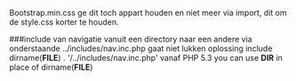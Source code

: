 



Bootstrap.min.css ge dit toch appart houden en niet meer via import, dit om de style.css korter te houden.


###include van navigatie
vanuit een directory naar een andere via onderstaande
../includes/nav.inc.php gaat niet lukken
oplossing
include dirname(__FILE__) . '/../includes/nav.inc.php'
vanaf PHP 5.3 you can use __DIR__ in place of dirname(__FILE__)